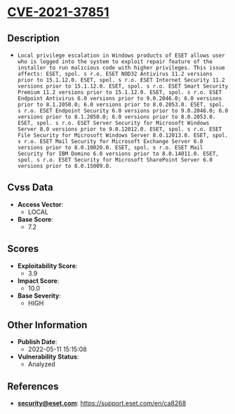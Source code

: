 
# [CVE-2021-37851](https://cve.mitre.org/cgi-bin/cvename.cgi?name=CVE-2021-37851)

## Description

- `Local privilege escalation in Windows products of ESET allows user who is logged into the system to exploit repair feature of the installer to run malicious code with higher privileges. This issue affects: ESET, spol. s r.o. ESET NOD32 Antivirus 11.2 versions prior to 15.1.12.0. ESET, spol. s r.o. ESET Internet Security 11.2 versions prior to 15.1.12.0. ESET, spol. s r.o. ESET Smart Security Premium 11.2 versions prior to 15.1.12.0. ESET, spol. s r.o. ESET Endpoint Antivirus 6.0 versions prior to 9.0.2046.0; 6.0 versions prior to 8.1.2050.0; 6.0 versions prior to 8.0.2053.0. ESET, spol. s r.o. ESET Endpoint Security 6.0 versions prior to 9.0.2046.0; 6.0 versions prior to 8.1.2050.0; 6.0 versions prior to 8.0.2053.0. ESET, spol. s r.o. ESET Server Security for Microsoft Windows Server 8.0 versions prior to 9.0.12012.0. ESET, spol. s r.o. ESET File Security for Microsoft Windows Server 8.0.12013.0. ESET, spol. s r.o. ESET Mail Security for Microsoft Exchange Server 6.0 versions prior to 8.0.10020.0. ESET, spol. s r.o. ESET Mail Security for IBM Domino 6.0 versions prior to 8.0.14011.0. ESET, spol. s r.o. ESET Security for Microsoft SharePoint Server 6.0 versions prior to 8.0.15009.0.`

## Cvss Data

- **Access Vector**:
  - LOCAL
- **Base Score**:
  - 7.2

## Scores

- **Exploitability Score**:
  - 3.9
- **Impact Score**:
  - 10.0
- **Base Severity**:
  - HIGH

## Other Information

- **Publish Date**:
  - 2022-05-11 15:15:08
- **Vulnerability Status**:
  - Analyzed

## References

- **security@eset.com**: https://support.eset.com/en/ca8268

